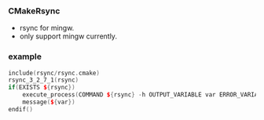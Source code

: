 ### CMakeRsync
* rsync for mingw. 
* only support mingw currently.

### example 
```c++
include(rsync/rsync.cmake)
rsync_3_2_7_1(rsync)
if(EXISTS ${rsync})
    execute_process(COMMAND ${rsync} -h OUTPUT_VARIABLE var ERROR_VARIABLE err)
    message(${var})
endif()
```


